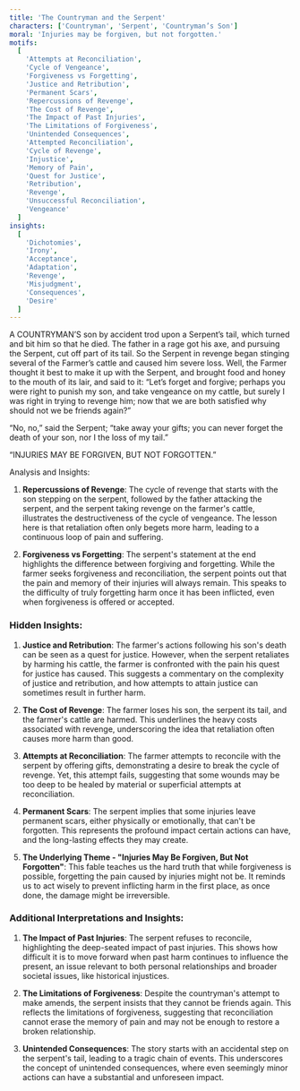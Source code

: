 ```yaml
---
title: 'The Countryman and the Serpent'
characters: ['Countryman', 'Serpent', 'Countryman’s Son']
moral: 'Injuries may be forgiven, but not forgotten.'
motifs:
  [
    'Attempts at Reconciliation',
    'Cycle of Vengeance',
    'Forgiveness vs Forgetting',
    'Justice and Retribution',
    'Permanent Scars',
    'Repercussions of Revenge',
    'The Cost of Revenge',
    'The Impact of Past Injuries',
    'The Limitations of Forgiveness',
    'Unintended Consequences',
    'Attempted Reconciliation',
    'Cycle of Revenge',
    'Injustice',
    'Memory of Pain',
    'Quest for Justice',
    'Retribution',
    'Revenge',
    'Unsuccessful Reconciliation',
    'Vengeance'
  ]
insights:
  [
    'Dichotomies',
    'Irony',
    'Acceptance',
    'Adaptation',
    'Revenge',
    'Misjudgment',
    'Consequences',
    'Desire'
  ]
---
```


A COUNTRYMAN’S son by accident trod upon a Serpent’s tail, which turned and bit him so that he died. The father in a rage got his axe, and pursuing the Serpent, cut off part of its tail. So the Serpent in revenge began stinging several of the Farmer’s cattle and caused him severe loss. Well, the Farmer thought it best to make it up with the Serpent, and brought food and honey to the mouth of its lair, and said to it: “Let’s forget and forgive; perhaps you were right to punish my son, and take vengeance on my cattle, but surely I was right in trying to revenge him; now that we are both satisfied why should not we be friends again?”

“No, no,” said the Serpent; “take away your gifts; you can never forget the death of your son, nor I the loss of my tail.”

“INJURIES MAY BE FORGIVEN, BUT NOT FORGOTTEN.”

Analysis and Insights:

1. **Repercussions of Revenge**: The cycle of revenge that starts with the son stepping on the serpent, followed by the father attacking the serpent, and the serpent taking revenge on the farmer's cattle, illustrates the destructiveness of the cycle of vengeance. The lesson here is that retaliation often only begets more harm, leading to a continuous loop of pain and suffering.

2. **Forgiveness vs Forgetting**: The serpent's statement at the end highlights the difference between forgiving and forgetting. While the farmer seeks forgiveness and reconciliation, the serpent points out that the pain and memory of their injuries will always remain. This speaks to the difficulty of truly forgetting harm once it has been inflicted, even when forgiveness is offered or accepted.

### Hidden Insights:

1. **Justice and Retribution**: The farmer's actions following his son's death can be seen as a quest for justice. However, when the serpent retaliates by harming his cattle, the farmer is confronted with the pain his quest for justice has caused. This suggests a commentary on the complexity of justice and retribution, and how attempts to attain justice can sometimes result in further harm.

2. **The Cost of Revenge**: The farmer loses his son, the serpent its tail, and the farmer's cattle are harmed. This underlines the heavy costs associated with revenge, underscoring the idea that retaliation often causes more harm than good.

3. **Attempts at Reconciliation**: The farmer attempts to reconcile with the serpent by offering gifts, demonstrating a desire to break the cycle of revenge. Yet, this attempt fails, suggesting that some wounds may be too deep to be healed by material or superficial attempts at reconciliation.

4. **Permanent Scars**: The serpent implies that some injuries leave permanent scars, either physically or emotionally, that can't be forgotten. This represents the profound impact certain actions can have, and the long-lasting effects they may create.

5. **The Underlying Theme - "Injuries May Be Forgiven, But Not Forgotten"**: This fable teaches us the hard truth that while forgiveness is possible, forgetting the pain caused by injuries might not be. It reminds us to act wisely to prevent inflicting harm in the first place, as once done, the damage might be irreversible.

### Additional Interpretations and Insights:

1. **The Impact of Past Injuries**: The serpent refuses to reconcile, highlighting the deep-seated impact of past injuries. This shows how difficult it is to move forward when past harm continues to influence the present, an issue relevant to both personal relationships and broader societal issues, like historical injustices.

2. **The Limitations of Forgiveness**: Despite the countryman's attempt to make amends, the serpent insists that they cannot be friends again. This reflects the limitations of forgiveness, suggesting that reconciliation cannot erase the memory of pain and may not be enough to restore a broken relationship.

3. **Unintended Consequences**: The story starts with an accidental step on the serpent's tail, leading to a tragic chain of events. This underscores the concept of unintended consequences, where even seemingly minor actions can have a substantial and unforeseen impact.
